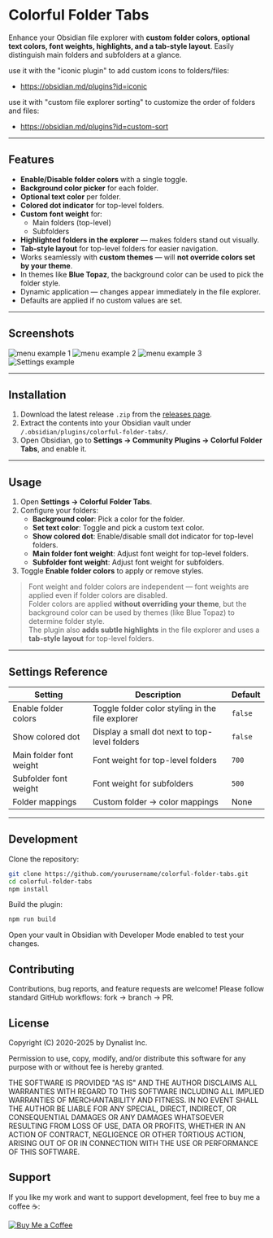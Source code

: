 # Colorful Folder Tabs

Enhance your Obsidian file explorer with **custom folder colors, optional text colors, font weights, highlights, and a tab-style layout**. Easily distinguish main folders and subfolders at a glance.  

use it with the "iconic plugin" to add custom icons to folders/files: 
- https://obsidian.md/plugins?id=iconic

use it with "custom file explorer sorting" to customize the order of folders and files: 
- https://obsidian.md/plugins?id=custom-sort

---

## Features

- **Enable/Disable folder colors** with a single toggle.  
- **Background color picker** for each folder.  
- **Optional text color** per folder.  
- **Colored dot indicator** for top-level folders.  
- **Custom font weight** for:  
  - Main folders (top-level)  
  - Subfolders  
- **Highlighted folders in the explorer** — makes folders stand out visually.  
- **Tab-style layout** for top-level folders for easier navigation.  
- Works seamlessly with **custom themes** — will **not override colors set by your theme**.  
- In themes like **Blue Topaz**, the background color can be used to pick the folder style.  
- Dynamic application — changes appear immediately in the file explorer.  
- Defaults are applied if no custom values are set.  

---

## Screenshots

![menu example 1](docs/image1.png)
![menu example 2](docs/image2.png)
![menu example 3](docs/image3.png)
![Settings example](docs/settings.png)

---

## Installation

1. Download the latest release `.zip` from the [releases page](https://github.com/bjornclauw/colorful-folder-tabs/releases).  
2. Extract the contents into your Obsidian vault under `/.obsidian/plugins/colorful-folder-tabs/`.  
3. Open Obsidian, go to **Settings → Community Plugins → Colorful Folder Tabs**, and enable it.  

---

## Usage

1. Open **Settings → Colorful Folder Tabs**.  
2. Configure your folders:  
   - **Background color**: Pick a color for the folder.  
   - **Set text color**: Toggle and pick a custom text color.  
   - **Show colored dot**: Enable/disable small dot indicator for top-level folders.  
   - **Main folder font weight**: Adjust font weight for top-level folders.  
   - **Subfolder font weight**: Adjust font weight for subfolders.  
3. Toggle **Enable folder colors** to apply or remove styles.  

> Font weight and folder colors are independent — font weights are applied even if folder colors are disabled.  
> Folder colors are applied **without overriding your theme**, but the background color can be used by themes (like Blue Topaz) to determine folder style.  
> The plugin also **adds subtle highlights** in the file explorer and uses a **tab-style layout** for top-level folders.  

---

## Settings Reference

| Setting | Description | Default |
|---------|-------------|---------|
| Enable folder colors | Toggle folder color styling in the file explorer | `false` |
| Show colored dot | Display a small dot next to top-level folders | `false` |
| Main folder font weight | Font weight for top-level folders | `700` |
| Subfolder font weight | Font weight for subfolders | `500` |
| Folder mappings | Custom folder → color mappings | None |

---

## Development

Clone the repository:

```bash
git clone https://github.com/yourusername/colorful-folder-tabs.git
cd colorful-folder-tabs
npm install
```

Build the plugin:

```bash
npm run build
```

Open your vault in Obsidian with Developer Mode enabled to test your changes.

## Contributing

Contributions, bug reports, and feature requests are welcome! Please follow standard GitHub workflows: fork → branch → PR.

## License

Copyright (C) 2020-2025 by Dynalist Inc.

Permission to use, copy, modify, and/or distribute this software for any purpose with or without fee is hereby granted.

THE SOFTWARE IS PROVIDED "AS IS" AND THE AUTHOR DISCLAIMS ALL WARRANTIES WITH REGARD TO THIS SOFTWARE INCLUDING ALL IMPLIED WARRANTIES OF MERCHANTABILITY AND FITNESS. IN NO EVENT SHALL THE AUTHOR BE LIABLE FOR ANY SPECIAL, DIRECT, INDIRECT, OR CONSEQUENTIAL DAMAGES OR ANY DAMAGES WHATSOEVER RESULTING FROM LOSS OF USE, DATA OR PROFITS, WHETHER IN AN ACTION OF CONTRACT, NEGLIGENCE OR OTHER TORTIOUS ACTION, ARISING OUT OF OR IN CONNECTION WITH THE USE OR PERFORMANCE OF THIS SOFTWARE.

## Support

If you like my work and want to support development, feel free to buy me a coffee ☕:

[![Buy Me a Coffee](https://www.buymeacoffee.com/assets/img/custom_images/orange_img.png)](https://www.buymeacoffee.com/bjornclauw)
